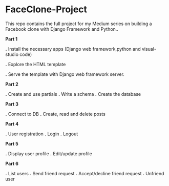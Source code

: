 # FaceClone-Project
This repo contains the full project for my Medium series on building a Facebook clone with Django Framework and Python..


**Part 1**

**.** Install the necessary apps (Django web framework,python and visual-studio code)

**.** Explore the HTML template

**.** Serve the template with Django web framework server.

**Part 2**

**.** Create and use partials
**.** Write a schema
**.** Create the database

**Part 3**

**.** Connect to DB
**.** Create, read and delete posts

**Part 4**

**.** User registration
**.** Login
**.** Logout

**Part 5**

**.** Display user profile
**.** Edit/update profile

**Part 6**

**.** List users
**.** Send friend request
**.** Accept/decline friend request
**.** Unfriend user
